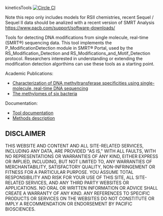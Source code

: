  kineticsTools [![Circle CI](https://circleci.com/gh/PacificBiosciences/kineticsTools.svg?style=svg)](https://circleci.com/gh/PacificBiosciences/kineticsTools)
 
Note this repo only includes models for RSII chemistries, recent Sequel / Sequel II data should be analized with a recent version of SMRT Analysis https://www.pacb.com/support/software-downloads/

Tools for detecting DNA modifications from single molecule, real-time (SMRT&reg;) sequencing data. This tool implements the P_ModificationDetection module in SMRT&reg; Portal, used by the RS_Modification_Detection and RS_Modifications_and_Motif_Detection protocol. Researchers interested in understanding or extending the modification detection algorthims can use these tools as a starting point. 

Academic Publications:
 * [Characterization of DNA methyltransferase specificities using single-molecule, real-time DNA sequencing](http://nar.oxfordjournals.org/content/40/4/e29)
 * [The methylomes of six bacteria](http://nar.oxfordjournals.org/content/early/2012/10/02/nar.gks891.full)

Documentation:
 * [Tool documentation](http://github.com/PacificBiosciences/kineticsTools/blob/master/doc/manual.rst)
 * [Methods description](http://github.com/PacificBiosciences/kineticsTools/blob/master/doc/whitepaper/kinetics.pdf)

DISCLAIMER
----------
THIS WEBSITE AND CONTENT AND ALL SITE-RELATED SERVICES, INCLUDING ANY DATA, ARE PROVIDED "AS IS," WITH ALL FAULTS, WITH NO REPRESENTATIONS OR WARRANTIES OF ANY KIND, EITHER EXPRESS OR IMPLIED, INCLUDING, BUT NOT LIMITED TO, ANY WARRANTIES OF MERCHANTABILITY, SATISFACTORY QUALITY, NON-INFRINGEMENT OR FITNESS FOR A PARTICULAR PURPOSE. YOU ASSUME TOTAL RESPONSIBILITY AND RISK FOR YOUR USE OF THIS SITE, ALL SITE-RELATED SERVICES, AND ANY THIRD PARTY WEBSITES OR APPLICATIONS. NO ORAL OR WRITTEN INFORMATION OR ADVICE SHALL CREATE A WARRANTY OF ANY KIND. ANY REFERENCES TO SPECIFIC PRODUCTS OR SERVICES ON THE WEBSITES DO NOT CONSTITUTE OR IMPLY A RECOMMENDATION OR ENDORSEMENT BY PACIFIC BIOSCIENCES.
